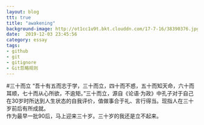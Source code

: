 ```yaml
---
layout: blog
ttt: true
title: "awakening"
background-image: http://ot1cc1u9t.bkt.clouddn.com/17-7-16/38390376.jpg
date:  2019-12-03 23:45:56
category: essay
tags:
- github
- git
- gitignore
- Git忽略规则
---
```


#三十而立
“吾十有五而志于学，三十而立，四十而不惑，五十而知天命，六十而耳顺，七十而从心所欲，不逾矩。”三十而立，源自《论语·为政》中孔子对于自己在30岁时所达到人生状态的自我评价，值做事合于礼、言行得当。现指人在三十岁前后有所成就。  
作为最早一批90后，马上迎来三十岁。三十岁的我还是立不起来。
